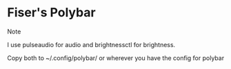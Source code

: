 # Fiser's Polybar
> [!NOTE]
> I use pulseaudio for audio and brightnessctl for brightness.

  Copy both to ~/.config/polybar/ or wherever you have the config for polybar
